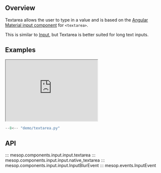 ## Overview

Textarea allows the user to type in a value and is based on the [Angular Material input component](https://material.angular.io/components/input/overview) for `<textarea>`.

This is similar to [Input](./input.md), but Textarea is better suited for long text inputs.

## Examples

<iframe class="component-demo" src="https://mesop-dev.github.io/mesop/demo/?demo=textarea" style="height: 200px"></iframe>

```python
--8<-- "demo/textarea.py"
```

## API

::: mesop.components.input.input.textarea
::: mesop.components.input.input.native_textarea
::: mesop.components.input.input.InputBlurEvent
::: mesop.events.InputEvent

